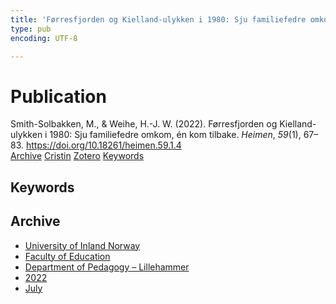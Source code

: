 ```yaml
---
title: 'Førresfjorden og Kielland-ulykken i 1980: Sju familiefedre omkom, én kom tilbake'
type: pub
encoding: UTF-8

---
```

<h1>Publication</h1>
<article id="csl-bib-container-W44P5B94" class="csl-bib-container">
  <div class="csl-bib-body"> <div class="csl-entry">Smith-Solbakken, M., &#38; Weihe, H.-J. W. (2022). Førresfjorden og Kielland-ulykken i 1980: Sju familiefedre omkom, én kom tilbake. <i>Heimen</i>, <i>59</i>(1), 67–83. <a href="https://doi.org/10.18261/heimen.59.1.4">https://doi.org/10.18261/heimen.59.1.4</a></div> </div>
  <div class="csl-bib-buttons">
    <a href="#taxonomy-article-W44P5B94" alt="archive" class="csl-bib-button">Archive</a>
    <a href="https://app.cristin.no/results/show.jsf?id=2038056" alt="Cristin" class="csl-bib-button">Cristin</a>
    <a href="http://zotero.org/groups/5881554/items/W44P5B94" alt="Zotero" class="csl-bib-button">Zotero</a>
    <a href="#keywords-article-W44P5B94" alt="keywords" class="csl-bib-button">Keywords</a>
  </div>
  <div id="csl-bib-meta-container-W44P5B94"></div>
</article>
<div id="csl-bib-meta-W44P5B94" class="csl-bib-meta">
  <article id="keywords-article-W44P5B94" class="keywords-article">
    <h1>Keywords</h1>
    
  </article>
  <article id="taxonomy-article-W44P5B94" class="taxonomy-article">
    <h1>Archive</h1>
    <ul>
      <li><a href="{{< params subfolder >}}en/archive/?key=3DCRN523">University of Inland Norway</a></li>
      <li><a href="{{< params subfolder >}}en/archive/?key=WYNZA47F">Faculty of Education</a></li>
      <li><a href="{{< params subfolder >}}en/archive/?key=L8MA547R">Department of Pedagogy – Lillehammer</a></li>
      <li><a href="{{< params subfolder >}}en/archive/?key=VSB9PVAM">2022</a></li>
      <li><a href="{{< params subfolder >}}en/archive/?key=AFIF5FKJ">July</a></li>
    </ul>
  </article>
</div>
